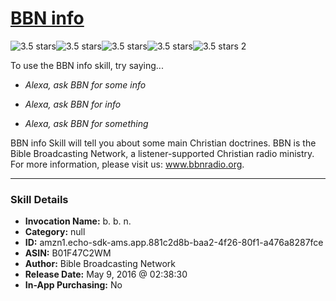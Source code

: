 # [BBN info](http://alexa.amazon.com/#skills/amzn1.echo-sdk-ams.app.881c2d8b-baa2-4f26-80f1-a476a8287fce)
![3.5 stars](../../images/ic_star_black_18dp_1x.png)![3.5 stars](../../images/ic_star_black_18dp_1x.png)![3.5 stars](../../images/ic_star_black_18dp_1x.png)![3.5 stars](../../images/ic_star_half_black_18dp_1x.png)![3.5 stars](../../images/ic_star_border_black_18dp_1x.png) 2

To use the BBN info skill, try saying...

* *Alexa, ask BBN for some info*

* *Alexa, ask BBN for info*

* *Alexa, ask BBN for something*

BBN info Skill will tell you about some main Christian doctrines. BBN is the Bible Broadcasting Network, a listener-supported Christian radio ministry. For more information, please visit us: www.bbnradio.org.

***

### Skill Details

* **Invocation Name:** b. b. n.
* **Category:** null
* **ID:** amzn1.echo-sdk-ams.app.881c2d8b-baa2-4f26-80f1-a476a8287fce
* **ASIN:** B01F47C2WM
* **Author:** Bible Broadcasting Network
* **Release Date:** May 9, 2016 @ 02:38:30
* **In-App Purchasing:** No

